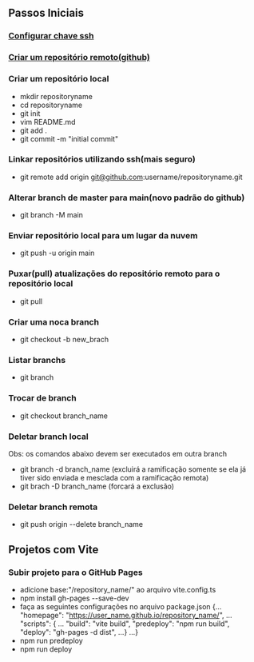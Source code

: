 ## Passos Iniciais
### [Configurar chave ssh](https://docs.github.com/en/authentication/connecting-to-github-with-ssh/generating-a-new-ssh-key-and-adding-it-to-the-ssh-agent#generating-a-new-ssh-key-for-a-hardware-security-key)
### [Criar um repositório remoto(github)](https://docs.github.com/pt/get-started/quickstart/create-a-repo)
### Criar um repositório local
- mkdir repositoryname
- cd repositoryname
- git init
- vim README.md
- git add .
- git commit -m "initial commit"
### Linkar repositórios utilizando ssh(mais seguro)
- git remote add origin git@github.com:username/repositoryname.git
### Alterar branch de master para main(novo padrão do github)
- git branch -M main
### Enviar repositório local para um lugar da nuvem
- git push -u origin main
### Puxar(pull) atualizações do repositório remoto para o repositório local
- git pull
### Criar uma noca branch
- git checkout -b new_brach
### Listar branchs
- git branch
### Trocar de branch
- git checkout branch_name
### Deletar branch local
Obs: os comandos abaixo devem ser executados em outra branch
- git branch -d branch_name (excluirá a ramificação somente se ela já tiver sido enviada e mesclada com a ramificação remota)
- git brach -D branch_name (forcará a exclusão)
### Deletar branch remota
- git push origin --delete branch_name

## Projetos com Vite
### Subir projeto para o GitHub Pages
- adicione base:"/repository_name/" ao arquivo vite.config.ts
- npm install gh-pages --save-dev
- faça as seguintes configurações no arquivo package.json {... "homepage": "https://user_name.github.io/repository_name/", ... "scripts": {
... "build": "vite build", "predeploy": "npm run build", "deploy": "gh-pages -d dist", ...} ...}
- npm run predeploy
- npm run deploy
